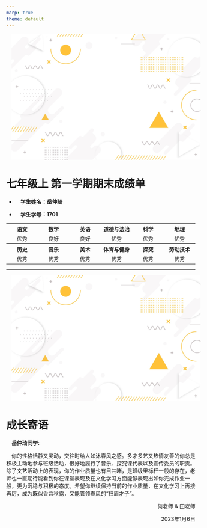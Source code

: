 ```yaml
---
marp: true
theme: default
---
```



![bg opacity:.40](bg6.png)
# 七年级上 第一学期期末成绩单
* **<p align="left">学生姓名：岳仲琦**
* **<p align="left">学生学号：1701**
<table style="margin: 0 auto;">
 <tr>
  <th style="width:150px">
   语文
  </th>
  <th style="width:150px">
   数学
  </th>
  <th style="width:150px">
   英语
  </th>
  <th style="width:150px">
   道德与法治
  </th>
  <th style="width:150px">
   科学
  </th>
  <th style="width:150px">
   地理
  </th>
 </tr>
 <tr>
  <td style="text-align:center">
   优秀
  </td>
  <td style="text-align:center">
   良好
  </td>
  <td style="text-align:center">
   良好
  </td>
  <td style="text-align:center">
   优秀
  </td>
  <td style="text-align:center">
   优秀
  </td>
  <td style="text-align:center">
   优秀
  </td>
 </tr>
</table>
<table style="margin: 0 auto;">
 <tr>
  <th style="width:150px">
   历史
  </th>
  <th style="width:150px">
   音乐
  </th>
  <th style="width:150px">
   美术
  </th>
  <th style="width:150px">
   体育与健身
  </th>
  <th style="width:150px">
   探究
  </th>
  <th style="width:150px">
   劳动技术
  </th>
 </tr>
 <tr>
  <td style="text-align:center">
   优秀
  </td>
  <td style="text-align:center">
   优秀
  </td>
  <td style="text-align:center">
   优秀
  </td>
  <td style="text-align:center">
   优秀
  </td>
  <td style="text-align:center">
   优秀
  </td>
  <td style="text-align:center">
   优秀
  </td>
 </tr>
</table>

--- 
![bg opacity:.40](bg6.png)
# 成长寄语 
**<body>岳仲琦同学: </body>**
<style>p {text-indent:1em;}</style>
<p>你的性格恬静又灵动，交往时给人如沐春风之感。多才多艺又热情友善的你总是积极主动地参与班级活动，很好地履行了音乐、探究课代表以及宣传委员的职责。除了文艺活动上的表现，你的作业质量也有目共睹，是班级里标杆一般的存在，老师也一直期待能看到你在课堂表现及在文化学习方面能够表现出如你完成作业一般，更为沉稳与积极的态度。希望你继续保持当前的作业质量，在文化学习上再接再厉，成为既似香含秋露，又能管领春风的“扫眉才子”。

<p align="right">何老师 & 田老师</p>
<p align="right">2023年1月6日</p>